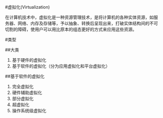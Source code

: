 #虚拟化(Virtualization)

在计算机技术中，虚拟化是一种资源管理技术，是将计算机的各种实体资源，如服务器、网络、内存及存储等，予以抽象、转换后呈现出来，打破实体结构间的不可切割的障碍，使用户可以用比原本的组态更好的方式来应用这些资源。

#类型

##大类

1. 基于硬件的虚拟化
2. 基于软件的虚拟化（分为应用虚拟化和平台虚拟化）

##基于软件的虚拟化

1. 完全虚拟化
2. 硬件辅助虚拟化
3. 部分虚拟化
4. 超虚拟化
5. 操作系统级虚拟化

#